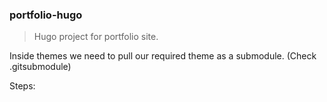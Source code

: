 ### portfolio-hugo

> Hugo project for portfolio site.

Inside themes we need to pull our required theme as a submodule. (Check .gitsubmodule)

Steps: 


